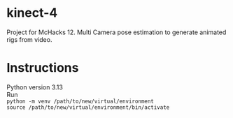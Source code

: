 # kinect-4
Project for McHacks 12. Multi Camera pose estimation to generate animated rigs from video.

# Instructions
Python version 3.13
</br>
Run
</br>
`python -m venv /path/to/new/virtual/environment`
</br>
`source /path/to/new/virtual/environment/bin/activate`